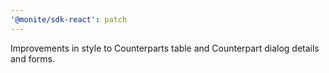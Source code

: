 ```yaml
---
'@monite/sdk-react': patch
---
```


Improvements in style to Counterparts table and Counterpart dialog details and forms.
